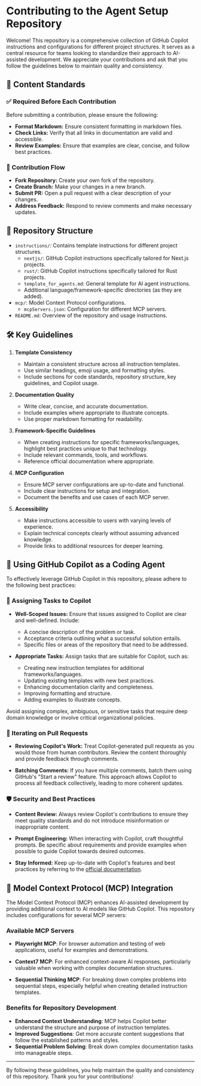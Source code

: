 # Contributing to the Agent Setup Repository

Welcome! This repository is a comprehensive collection of GitHub Copilot instructions and configurations for different project structures. It serves as a central resource for teams looking to standardize their approach to AI-assisted development. We appreciate your contributions and ask that you follow the guidelines below to maintain quality and consistency.

## 📌 Content Standards

### ✅ Required Before Each Contribution

Before submitting a contribution, please ensure the following:

* **Format Markdown:** Ensure consistent formatting in markdown files.
* **Check Links:** Verify that all links in documentation are valid and accessible.
* **Review Examples:** Ensure that examples are clear, concise, and follow best practices.

### 🔄 Contribution Flow

* **Fork Repository:** Create your own fork of the repository.
* **Create Branch:** Make your changes in a new branch.
* **Submit PR:** Open a pull request with a clear description of your changes.
* **Address Feedback:** Respond to review comments and make necessary updates.

## 📁 Repository Structure

* `instructions/`: Contains template instructions for different project structures.
  * `nextjs/`: GitHub Copilot instructions specifically tailored for Next.js projects.
  * `rust/`: GitHub Copilot instructions specifically tailored for Rust projects.
  * `template_for_agents.md`: General template for AI agent instructions.
  * Additional language/framework-specific directories (as they are added).
* `mcp/`: Model Context Protocol configurations.
  * `mcpServers.json`: Configuration for different MCP servers.
* `README.md`: Overview of the repository and usage instructions.

## 🛠️ Key Guidelines

1. **Template Consistency**

   * Maintain a consistent structure across all instruction templates.
   * Use similar headings, emoji usage, and formatting styles.
   * Include sections for code standards, repository structure, key guidelines, and Copilot usage.

2. **Documentation Quality**

   * Write clear, concise, and accurate documentation.
   * Include examples where appropriate to illustrate concepts.
   * Use proper markdown formatting for readability.

3. **Framework-Specific Guidelines**

   * When creating instructions for specific frameworks/languages, highlight best practices unique to that technology.
   * Include relevant commands, tools, and workflows.
   * Reference official documentation where appropriate.

4. **MCP Configuration**

   * Ensure MCP server configurations are up-to-date and functional.
   * Include clear instructions for setup and integration.
   * Document the benefits and use cases of each MCP server.

5. **Accessibility**

   * Make instructions accessible to users with varying levels of experience.
   * Explain technical concepts clearly without assuming advanced knowledge.
   * Provide links to additional resources for deeper learning.

## 🤖 Using GitHub Copilot as a Coding Agent

To effectively leverage GitHub Copilot in this repository, please adhere to the following best practices:

### 🧩 Assigning Tasks to Copilot

* **Well-Scoped Issues:** Ensure that issues assigned to Copilot are clear and well-defined. Include:

  * A concise description of the problem or task.
  * Acceptance criteria outlining what a successful solution entails.
  * Specific files or areas of the repository that need to be addressed.

* **Appropriate Tasks:** Assign tasks that are suitable for Copilot, such as:

  * Creating new instruction templates for additional frameworks/languages.
  * Updating existing templates with new best practices.
  * Enhancing documentation clarity and completeness.
  * Improving formatting and structure.
  * Adding examples to illustrate concepts.

Avoid assigning complex, ambiguous, or sensitive tasks that require deep domain knowledge or involve critical organizational policies.

### 💬 Iterating on Pull Requests

* **Reviewing Copilot's Work:** Treat Copilot-generated pull requests as you would those from human contributors. Review the content thoroughly and provide feedback through comments.

* **Batching Comments:** If you have multiple comments, batch them using GitHub's "Start a review" feature. This approach allows Copilot to process all feedback collectively, leading to more coherent updates.

### 🛡️ Security and Best Practices

* **Content Review:** Always review Copilot's contributions to ensure they meet quality standards and do not introduce misinformation or inappropriate content.

* **Prompt Engineering:** When interacting with Copilot, craft thoughtful prompts. Be specific about requirements and provide examples when possible to guide Copilot towards desired outcomes.

* **Stay Informed:** Keep up-to-date with Copilot's features and best practices by referring to the [official documentation](https://docs.github.com/en/copilot/using-github-copilot).

## 🔄 Model Context Protocol (MCP) Integration

The Model Context Protocol (MCP) enhances AI-assisted development by providing additional context to AI models like GitHub Copilot. This repository includes configurations for several MCP servers:

### Available MCP Servers

* **Playwright MCP**: For browser automation and testing of web applications, useful for examples and demonstrations.

* **Context7 MCP**: For enhanced context-aware AI responses, particularly valuable when working with complex documentation structures.

* **Sequential Thinking MCP**: For breaking down complex problems into sequential steps, especially helpful when creating detailed instruction templates.

### Benefits for Repository Development

* **Enhanced Context Understanding**: MCP helps Copilot better understand the structure and purpose of instruction templates.
* **Improved Suggestions**: Get more accurate content suggestions that follow the established patterns and styles.
* **Sequential Problem Solving**: Break down complex documentation tasks into manageable steps.

---

By following these guidelines, you help maintain the quality and consistency of this repository. Thank you for your contributions!